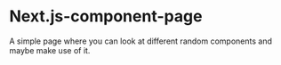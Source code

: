 # Next.js-component-page
A simple page where you can look at different random components and maybe make use of it.
